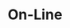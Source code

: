 ---
word: "true"

title: "On-Line"

categories: ['']

tags: ['On', 'Line']

arwords: 'كتابة آنية'

arexps: []

enwords: ['On-Line']

enexps: []

arlexicons: 'ك'

enlexicons: 'O'

authors: ['Ruqayya Roshdy']

translators: ['']

citations: 'مقدمة في حوسبة اللغة العربية'

sources: 'مركز الملك عبدالله بن عبدالعزيز الدولي لخدمة اللغة العربية'

slug: ""
---